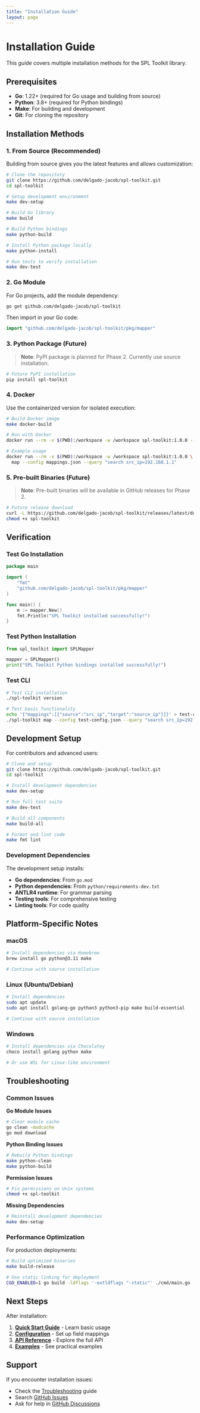 ```yaml
---
title: "Installation Guide"
layout: page
---
```


# Installation Guide

This guide covers multiple installation methods for the SPL Toolkit library.

## Prerequisites

- **Go**: 1.22+ (required for Go usage and building from source)
- **Python**: 3.8+ (required for Python bindings)
- **Make**: For building and development
- **Git**: For cloning the repository

## Installation Methods

### 1. From Source (Recommended)

Building from source gives you the latest features and allows customization:

```bash
# Clone the repository
git clone https://github.com/delgado-jacob/spl-toolkit.git
cd spl-toolkit

# Setup development environment
make dev-setup

# Build Go library
make build

# Build Python bindings
make python-build

# Install Python package locally
make python-install

# Run tests to verify installation
make dev-test
```

### 2. Go Module

For Go projects, add the module dependency:

```bash
go get github.com/delgado-jacob/spl-toolkit
```

Then import in your Go code:

```go
import "github.com/delgado-jacob/spl-toolkit/pkg/mapper"
```

### 3. Python Package (Future)

> **Note**: PyPI package is planned for Phase 2. Currently use source installation.

```bash
# Future PyPI installation
pip install spl-toolkit
```

### 4. Docker

Use the containerized version for isolated execution:

```bash
# Build Docker image
make docker-build

# Run with Docker
docker run --rm -v $(PWD):/workspace -w /workspace spl-toolkit:1.0.0 --help

# Example usage
docker run --rm -v $(PWD):/workspace -w /workspace spl-toolkit:1.0.0 \
  map --config mappings.json --query "search src_ip=192.168.1.1"
```

### 5. Pre-built Binaries (Future)

> **Note**: Pre-built binaries will be available in GitHub releases for Phase 2.

```bash
# Future release download
curl -L https://github.com/delgado-jacob/spl-toolkit/releases/latest/download/spl-toolkit-linux-amd64 -o spl-toolkit
chmod +x spl-toolkit
```

## Verification

### Test Go Installation

```go
package main

import (
    "fmt"
    "github.com/delgado-jacob/spl-toolkit/pkg/mapper"
)

func main() {
    m := mapper.New()
    fmt.Println("SPL Toolkit installed successfully!")
}
```

### Test Python Installation

```python
from spl_toolkit import SPLMapper

mapper = SPLMapper()
print("SPL Toolkit Python bindings installed successfully!")
```

### Test CLI

```bash
# Test CLI installation
./spl-toolkit version

# Test basic functionality
echo '{"mappings":[{"source":"src_ip","target":"source_ip"}]}' > test-config.json
./spl-toolkit map --config test-config.json --query "search src_ip=192.168.1.1"
```

## Development Setup

For contributors and advanced users:

```bash
# Clone and setup
git clone https://github.com/delgado-jacob/spl-toolkit.git
cd spl-toolkit

# Install development dependencies
make dev-setup

# Run full test suite
make dev-test

# Build all components
make build-all

# Format and lint code
make fmt lint
```

### Development Dependencies

The development setup installs:

- **Go dependencies**: From `go.mod`
- **Python dependencies**: From `python/requirements-dev.txt`
- **ANTLR4 runtime**: For grammar parsing
- **Testing tools**: For comprehensive testing
- **Linting tools**: For code quality

## Platform-Specific Notes

### macOS

```bash
# Install dependencies via Homebrew
brew install go python@3.11 make

# Continue with source installation
```

### Linux (Ubuntu/Debian)

```bash
# Install dependencies
sudo apt update
sudo apt install golang-go python3 python3-pip make build-essential

# Continue with source installation
```

### Windows

```powershell
# Install dependencies via Chocolatey
choco install golang python make

# Or use WSL for Linux-like environment
```

## Troubleshooting

### Common Issues

**Go Module Issues**
```bash
# Clear module cache
go clean -modcache
go mod download
```

**Python Binding Issues**
```bash
# Rebuild Python bindings
make python-clean
make python-build
```

**Permission Issues**
```bash
# Fix permissions on Unix systems
chmod +x spl-toolkit
```

**Missing Dependencies**
```bash
# Reinstall development dependencies
make dev-setup
```

### Performance Optimization

For production deployments:

```bash
# Build optimized binaries
make build-release

# Use static linking for deployment
CGO_ENABLED=1 go build -ldflags '-extldflags "-static"' ./cmd/main.go
```

## Next Steps

After installation:

1. **[Quick Start Guide](quickstart.md)** - Learn basic usage
2. **[Configuration](configuration.md)** - Set up field mappings
3. **[API Reference](api/)** - Explore the full API
4. **[Examples](examples/)** - See practical examples

## Support

If you encounter installation issues:

- Check the [Troubleshooting](troubleshooting.md) guide
- Search [GitHub Issues](https://github.com/delgado-jacob/spl-toolkit/issues)
- Ask for help in [GitHub Discussions](https://github.com/delgado-jacob/spl-toolkit/discussions)